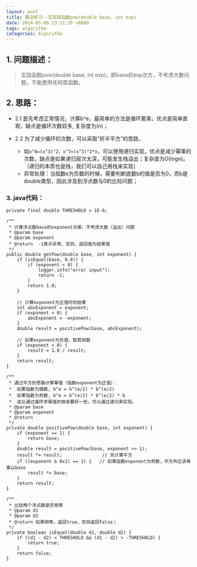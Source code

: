 ```yaml
---
layout: post
title: 算法练习--实现库函数pow(double base, int exp)
date: 2014-05-06 23:31:35 +0800
tags: algorithm
categories: Algorithm
---
```


## 1. 问题描述：

> 实现函数pow(double base, int exp)，即base的exp次方，不考虑大数问题，不能使用任何库函数。

## 2. 思路：

+ 2.1 首先考虑正常情况，计算b^e，最简单的方法是循环累乘，优点是简单直观，缺点是循环次数较多, 复杂度为(n)；

+ 2.2 为了减少循环的次数，可以采取“折半平方”的思路，
  - 如`x^6=(x^3)^2，x^7=(x^3)^2*x`，可以使用递归实现，优点是减少幂乘的次数，缺点是如果递归层次太深，可能发生栈溢出；复杂度为O(logn)。（递归的本质也是栈，我们可以自己用栈来实现）
  - 异常处理：当指数e为负数的时候，需要判断底数b的值是否为0，而b是double类型，因此涉及到浮点数与0的比较问题；

### 3. java代码：

	private final double THRESHOLD = 1E-6;

	/**
	 * 计算浮点数base的exponent次幂，不考虑大数（溢出）问题
	 * @param base
	 * @param exponent
	 * @return  -1表示异常，否则，返回值为结果值
	 */
	public double getPow(double base, int exponent) {
		if (isEqual(base, 0.0)) {
			if (exponent < 0) {
				logger.info("error input");
				return -1;
			}
			return 1.0;
		}

		// 计算exponent为正值时的结果
		int absExponent = exponent;
		if (exponent < 0) {
			absExponent = -exponent;
		}
		double result = positivePow(base, absExponent);

		// 如果exponent为负值，取其倒数
		if (exponent < 0) {
			result = 1.0 / result;
		}
		return result;
	}

	/**
	 * 通过平方的思路计算幂值（指数exponent为正值）：
	 *  如果指数为偶数, b^e = b^(e/2) * b^(e/2)
	 *  如果指数为奇数, b^e = b^(e/2) * b^(e/2) * b
	 *  这比通过循环求幂值的效率要好一些，可以通过递归来实现。
	 * @param base
	 * @param exponent
	 * @return
	 */
	private double positivePow(double base, int exponent) {
		if (exponent == 1) {
			return base;
		}
		double result = positivePow(base, exponent >> 1);
		result *= result;               // 先计算平方
		if ((exponent & 0x1) == 1) {   // 如果指数exponent为奇数，平方外应该再乘以base
			result *= base;
		}
		return result;
	}

	/**
	 * 比较两个浮点数是否相等
	 * @param d1
	 * @param d2
	 * @return 如果相等，返回true，否则返回false；
	 */
	private boolean isEqual(double d1, double d2) {
		if ((d1 - d2) < THRESHOLD && (d1 - d2) > -THRESHOLD) {
			return true;
		}
		return false;
	}
